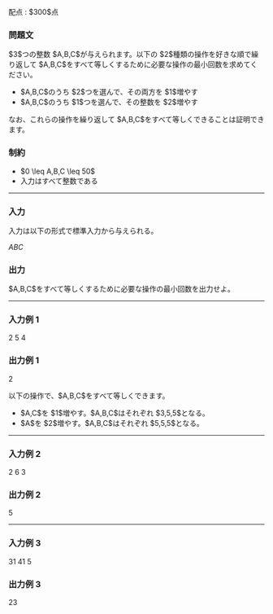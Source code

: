 
<div>

<span>

<span>

<p>
配点 : $300$点
</p>

<div>

<section>

### **問題文**

<p>
$3$つの整数 $A,B,C$が与えられます。以下の $2$種類の操作を好きな順で繰り返して $A,B,C$をすべて等しくするために必要な操作の最小回数を求めてください。
</p>

<ul>

<li>
$A,B,C$のうち $2$つを選んで、その両方を $1$増やす
</li>

<li>
$A,B,C$のうち $1$つを選んで、その整数を $2$増やす
</li>

</ul>

<p>
なお、これらの操作を繰り返して $A,B,C$をすべて等しくできることは証明できます。
</p>

</section>

</div>

<div>

<section>

### **制約**

<ul>

<li>
$0 \leq A,B,C \leq 50$
</li>

<li>
入力はすべて整数である
</li>

</ul>

</section>

</div>

---

<div>

<div>

<section>

### **入力**

<p>
入力は以下の形式で標準入力から与えられる。
</p>

<div>

$A$$B$$C$
</div>

</section>

</div>

<div>

<section>

### **出力**

<p>
$A,B,C$をすべて等しくするために必要な操作の最小回数を出力せよ。
</p>

</section>

</div>

</div>

---

<div>

<section>

### **入力例 1**

<div>

2 5 4

</div>

</section>

</div>

<div>

<section>

### **出力例 1**

<div>

2

</div>

<p>
以下の操作で、$A,B,C$をすべて等しくできます。
</p>

<ul>

<li>
$A,C$を $1$増やす。$A,B,C$はそれぞれ $3,5,5$となる。
</li>

<li>
$A$を $2$増やす。$A,B,C$はそれぞれ $5,5,5$となる。
</li>

</ul>

</section>

</div>

---

<div>

<section>

### **入力例 2**

<div>

2 6 3

</div>

</section>

</div>

<div>

<section>

### **出力例 2**

<div>

5

</div>

</section>

</div>

---

<div>

<section>

### **入力例 3**

<div>

31 41 5

</div>

</section>

</div>

<div>

<section>

### **出力例 3**

<div>

23

</div>

</section>

</div>

</span>

</span>

</div>
